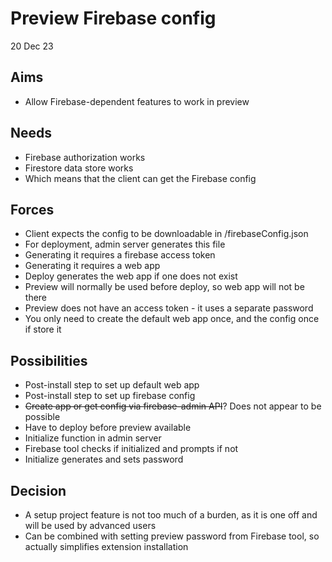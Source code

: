 Preview Firebase config
=======================

20 Dec 23

Aims
----

- Allow Firebase-dependent features to work in preview

Needs
-----

- Firebase authorization works
- Firestore data store works
- Which means that the client can get the Firebase config

Forces
------

- Client expects the config to be downloadable in /firebaseConfig.json
- For deployment, admin server generates this file
- Generating it requires a firebase access token
- Generating it requires a web app 
- Deploy generates the web app if one does not exist
- Preview will normally be used before deploy, so web app will not be there
- Preview does not have an access token - it uses a separate password
- You only need to create the default web app once, and the config once if store it

Possibilities
-------------

- Post-install step to set up default web app
- Post-install step to set up firebase config
- ~~Create app or get config via firebase-admin API~~?  Does not appear to be possible
- Have to deploy before preview available
- Initialize function in admin server
- Firebase tool checks if initialized and prompts if not
- Initialize generates and sets password

Decision
--------

- A setup project feature is not too much of a burden, as it is one off and will be used by advanced users
- Can be combined with setting preview password from Firebase tool, so actually simplifies extension installation
